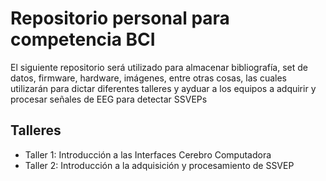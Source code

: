 # Repositorio personal para competencia BCI

El siguiente repositorio será utilizado para almacenar bibliografía, set de datos, firmware, hardware, imágenes, entre otras cosas, las cuales utilizarán para dictar diferentes talleres y ayduar a los equipos a adquirir y procesar señales de EEG para detectar SSVEPs

## Talleres

- Taller 1: Introducción a las Interfaces Cerebro Computadora
- Taller 2: Introducción a la adquisición y procesamiento de SSVEP
